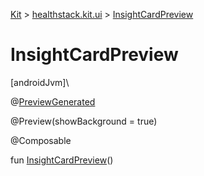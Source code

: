
[Kit](../../kit.html) > [healthstack.kit.ui](index.html) > [InsightCardPreview](-insight-card-preview.html)



# InsightCardPreview



[androidJvm]\




@[PreviewGenerated](../healthstack.kit.annotation/-preview-generated/index.html)



@Preview(showBackground = true)



@Composable



fun [InsightCardPreview](-insight-card-preview.html)()




